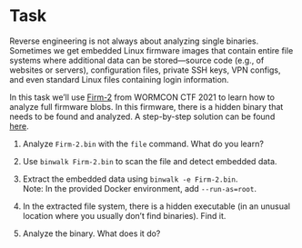 # Task

Reverse engineering is not always about analyzing single binaries. Sometimes we get embedded Linux firmware images that contain entire file systems where additional data can be stored—source code (e.g., of websites or servers), configuration files, private SSH keys, VPN configs, and even standard Linux files containing login information.

In this task we’ll use [Firm-2](https://github.com/sajjadium/ctf-archives/tree/main/ctfs/WORMCON/2021/iot/Firm-2) from WORMCON CTF 2021 to learn how to analyze full firmware blobs. In this firmware, there is a hidden binary that needs to be found and analyzed. A step-by-step solution can be found [here](https://medium.com/@x3rz/iot-story-of-wormcon-0x01-60dd571c1675).

1. Analyze `Firm-2.bin` with the `file` command. What do you learn?

2. Use `binwalk Firm-2.bin` to scan the file and detect embedded data.

3. Extract the embedded data using `binwalk -e Firm-2.bin`.  
   Note: In the provided Docker environment, add `--run-as=root`.

4. In the extracted file system, there is a hidden executable (in an unusual location where you usually don’t find binaries). Find it.

5. Analyze the binary. What does it do?
